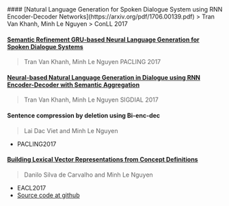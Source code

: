 <markdown>
#### [Natural Language Generation for Spoken Dialogue System using RNN Encoder-Decoder Networks](https://arxiv.org/pdf/1706.00139.pdf)
> Tran Van Khanh, Minh Le Nguyen
> ConLL 2017

#### [Semantic Refinement GRU-based Neural Language Generation for Spoken Dialogue Systems](https://arxiv.org/pdf/1706.00134.pdf)
> Tran Van Khanh, Minh Le Nguyen
> PACLING 2017

#### [Neural-based Natural Language Generation in Dialogue using RNN Encoder-Decoder with Semantic Aggregation](https://arxiv.org/pdf/1706.06714.pdf)
> Tran Van Khanh, Minh Le Nguyen
> SIGDIAL 2017

#### Sentence compression by deletion using Bi-enc-dec
> Lai Dac Viet and Minh Le Nguyen
- PACLING2017


#### [Building Lexical Vector Representations from Concept Definitions](https://www.aclweb.org/anthology/E/E17/E17-1085.pdf)
> Danilo Silva de Carvalho and Minh Le Nguyen
- EACL2017
- [Source code at github](https://github.com/dscarvalho/tdv)

</markdown>

